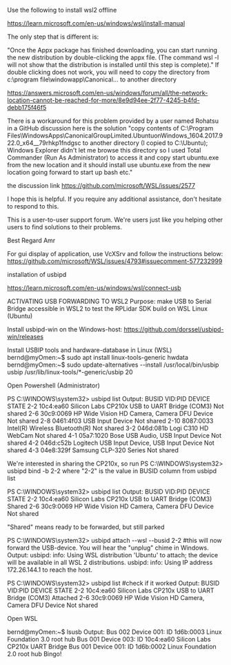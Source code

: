 Use the following to install wsl2 offline

https://learn.microsoft.com/en-us/windows/wsl/install-manual

The only step that is different is:

"Once the Appx package has finished downloading, you can start running the new distribution by double-clicking the appx file. (The command wsl -l will not show that the distribution is installed until this step is complete)."
If double clicking does not work, you will need to copy the directory from c:\program file\windowapp\Canonical... to another directory

https://answers.microsoft.com/en-us/windows/forum/all/the-network-location-cannot-be-reached-for-more/8e9d94ee-2f77-4245-b4fd-debb175f46f5

There is a workaround for this problem provided by a user named Rohatsu in a GitHub discussion here is the solution
"copy contents of C:\Program Files\WindowsApps\CanonicalGroupLimited.UbuntuonWindows_1604.2017.922.0_x64__79rhkp1fndgsc to another directory (I copied to C:\Ubuntu); Windows Explorer didn't let me browse this directory so I used Total Commander (Run As Administrator) to access it and copy
start ubuntu.exe from the new location and it should install
use ubuntu.exe from the new location going forward to start up bash etc."

the discussion link
https://github.com/microsoft/WSL/issues/2577

I hope this is helpful. If you require any additional assistance, don't hesitate to respond to this.

This is a user-to-user support forum. We're users just like you helping other users to find solutions to their problems.

Best Regard
Amr

For gui display of application, use VcXSrv and follow the instructions below:
https://github.com/microsoft/WSL/issues/4793#issuecomment-577232999

installation of usbipd

https://learn.microsoft.com/en-us/windows/wsl/connect-usb

ACTIVATING USB FORWARDING TO WSL2
Purpose: make USB to Serial Bridge accessible in WSL2 to test the RPLidar SDK build on WSL Linux (Ubuntu)

Install usbipd-win on the Windows-host: https://github.com/dorssel/usbipd-win/releases

Install USBIP tools and hardware-database in Linux (WSL)
bernd@myOmen:\~$ sudo apt install linux-tools-generic hwdata
bernd@myOmen:\~$ sudo update-alternatives --install /usr/local/bin/usbip usbip /usr/lib/linux-tools/*-generic/usbip 20

Open Powershell (Administrator)

PS C:\WINDOWS\system32> usbipd list
Output:
BUSID VID:PID DEVICE STATE
2-2 10c4:ea60 Silicon Labs CP210x USB to UART Bridge (COM3) Not shared
2-6 30c9:0069 HP Wide Vision HD Camera, Camera DFU Device Not shared
2-8 0461:4f03 USB Input Device Not shared
2-10 8087:0033 Intel(R) Wireless Bluetooth(R) Not shared
3-2 046d:081b Logi C310 HD WebCam Not shared
4-1 05a7:1020 Bose USB Audio, USB Input Device Not shared
4-2 046d:c52b Logitech USB Input Device, USB Input Device Not shared
4-3 04e8:329f Samsung CLP-320 Series Not shared

We're interested in sharing the CP210x, so run
PS C:\WINDOWS\system32> usbipd bind -b 2-2
where "2-2" is the value in BUSID column from usbipd list

PS C:\WINDOWS\system32> usbipd list
Output:
BUSID VID:PID DEVICE STATE
2-2 10c4:ea60 Silicon Labs CP210x USB to UART Bridge (COM3) Shared
2-6 30c9:0069 HP Wide Vision HD Camera, Camera DFU Device Not shared

"Shared" means ready to be forwarded, but still parked

PS C:\WINDOWS\system32> usbipd attach --wsl --busid 2-2 #this will now forward the USB-device. You will hear the "unplug" chime in Windows.
Output:
usbipd: info: Using WSL distribution 'Ubuntu' to attach; the device will be available in all WSL 2 distributions.
usbipd: info: Using IP address 172.26.144.1 to reach the host.

PS C:\WINDOWS\system32> usbipd list #check if it worked
Output:
BUSID VID:PID DEVICE STATE
2-2 10c4:ea60 Silicon Labs CP210x USB to UART Bridge (COM3) Attached
2-6 30c9:0069 HP Wide Vision HD Camera, Camera DFU Device Not shared

Open WSL

bernd@myOmen:~$ lsusb
Output:
Bus 002 Device 001: ID 1d6b:0003 Linux Foundation 3.0 root hub
Bus 001 Device 003: ID 10c4:ea60 Silicon Labs CP210x UART Bridge
Bus 001 Device 001: ID 1d6b:0002 Linux Foundation 2.0 root hub
Bingo!
